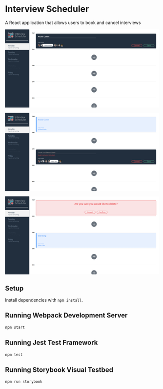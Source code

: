 # Interview Scheduler

A React application that allows users to book and cancel interviews

!["Appointment submission form"](https://github.com/WillGWong/scheduler/blob/master/docs/Create.png?raw=true)

!["Appointment submission error"](https://github.com/WillGWong/scheduler/blob/master/docs/CREATE_ERROR.png?raw=true)

!["appointment deletion confirmation"](https://github.com/WillGWong/scheduler/blob/master/docs/DELETE.png?raw=true)

## Setup

Install dependencies with `npm install`.

## Running Webpack Development Server

```sh
npm start
```

## Running Jest Test Framework

```sh
npm test
```

## Running Storybook Visual Testbed

```sh
npm run storybook
```
